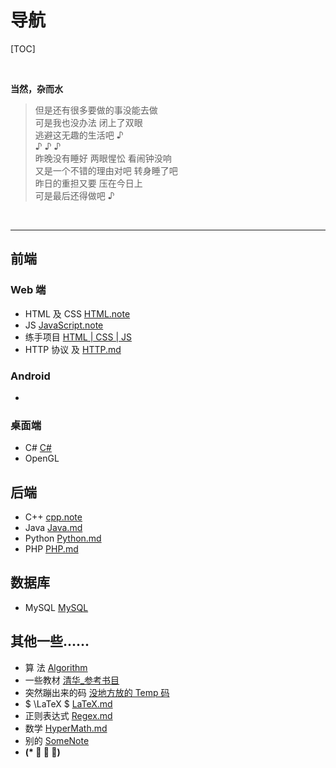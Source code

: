 # 导航

[TOC]

<br>

**当然，杂而水**

> 但是还有很多要做的事没能去做<br>
  可是我也没办法 闭上了双眼<br>
  逃避这无趣的生活吧 ♪<br>
  ♪ ♪ ♪<br>
  昨晚没有睡好 两眼惺忪 看闹钟没响<br>
  又是一个不错的理由对吧 转身睡了吧<br>
  昨日的重担又要 压在今日上<br>
  可是最后还得做吧 ♪<br>

<br>

---

## 前端

### Web 端

- HTML 及 CSS [HTML.note](Notes/Web/HTML.md)
- JS [JavaScript.note](Notes/Web/JavaScript/JavaScript.md)
- 练手项目 [HTML | CSS | JS](HTML/Learn2Try/Readme.md)
- HTTP 协议 及 [HTTP.md](Notes/Web/HTTP.md)

### Android

- &emsp;

### 桌面端

- C# [C#](Notes/CSharp.md)
- OpenGL

## 后端

- C++ [cpp.note](Notes/Cpp.md)
- Java [Java.md](Notes/Java.md)
- Python [Python.md](Notes/Python.md)
- PHP [PHP.md](Notes/PHP.md)

## 数据库

- MySQL [MySQL](Notes/MySQL.md)

## 其他一些......

- 算 法 [Algorithm](Notes/Algorithm/Main.md)
- 一些教材 [清华\_参考书目](Notes/清华_参考书目.md)
- 突然蹦出来的码 [没地方放的 Temp 码](Notes/一些Temp.md)
- $ \LaTeX $ [LaTeX.md](Notes/LaTeX.md)
- 正则表达式 [Regex.md](Notes/Regex.md)
- 数学 [HyperMath.md](Notes/HyperMath/README.md)
- 别的 [SomeNote](../others/SomeNotes.md)
- **(\* ﾟ ∇ ﾟ)**